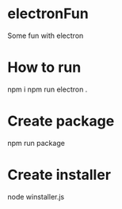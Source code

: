 # electronFun
Some fun with electron

# How to run
npm i
npm run electron .

# Create package
npm run package

# Create installer
node winstaller.js
